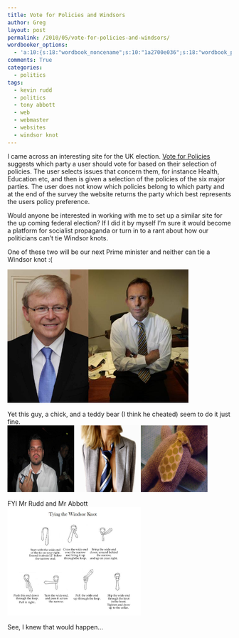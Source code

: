 ```yaml
---
title: Vote for Policies and Windsors
author: Greg
layout: post
permalink: /2010/05/vote-for-policies-and-windsors/
wordbooker_options:
  - 'a:10:{s:18:"wordbook_noncename";s:10:"1a2700e036";s:18:"wordbook_page_post";s:4:"-100";s:18:"wordbook_orandpage";s:1:"2";s:23:"wordbook_default_author";s:1:"2";s:23:"wordbook_extract_length";s:3:"256";s:19:"wordbook_actionlink";s:3:"300";s:26:"wordbooker_publish_default";s:2:"on";s:18:"wordbook_attribute";s:31:"Posted a new post on their blog";s:29:"wordbooker_status_update_text";s:35:": New blog post :  %title% - %link%";s:20:"wordbook_comment_get";s:2:"on";}'
comments: True
categories:
  - politics
tags:
  - kevin rudd
  - politics
  - tony abbott
  - web
  - webmaster
  - websites
  - windsor knot
---
```

I came across an interesting site for the UK election. [Vote for Policies][1] suggests which party a user should vote for based on their selection of policies. The user selects issues that concern them, for instance Health, Education etc, and then is given a selection of the policies of the six major parties. The user does not know which policies belong to which party and at the end of the survey the website returns the party which best represents the users policy preference.

Would anyone be interested in working with me to set up a similar site for the up coming federal election? If I did it by myself I&#8217;m sure it would become a platform for socialist propaganda or turn in to a rant about how our politicians can&#8217;t tie Windsor knots.

One of these two will be our next Prime minister and neither can tie a Windsor knot :(

[<img src="/wp-content/uploads/2010/05/Kevin_Rudd_by_UNDP.jpg" alt="" title="Kevin_Rudd_by_UNDP" width="182" height="300" class="alignnone size-medium wp-image-370" />][2][<img src="/wp-content/uploads/2010/05/tony-abbott.jpg" alt="" title="tony abbott" width="225" height="300" class="alignnone size-medium wp-image-375" />][3]

Yet this guy, a chick, and a teddy bear (I think he cheated) seem to do it just fine.  
[<img src="/wp-content/uploads/2010/05/tie1.jpg" alt="" title="tie1" width="150" height="150" class="alignnone size-thumbnail wp-image-372" />][4][<img src="/wp-content/uploads/2010/05/tie-chick.jpg" alt="" title="tie chick" width="150" height="150" class="alignnone size-thumbnail wp-image-373" />][5][<img src="/wp-content/uploads/2010/05/tie-teddy-bear.jpg" alt="" title="tie teddy bear" width="150" height="150" class="alignnone size-thumbnail wp-image-374" />][6]

FYI Mr Rudd and Mr Abbott  
[<img src="/wp-content/uploads/2010/05/Tying_the_Windsor_Knot.jpg" alt="" title="Tying_the_Windsor_Knot" width="300" height="244" class="alignnone size-medium wp-image-376" />][7]

See, I knew that would happen&#8230;

 [1]: http://www.voteforpolicies.org.uk
 [2]: /wp-content/uploads/2010/05/Kevin_Rudd_by_UNDP.jpg
 [3]: /wp-content/uploads/2010/05/tony-abbott.jpg
 [4]: /wp-content/uploads/2010/05/tie1.jpg
 [5]: /wp-content/uploads/2010/05/tie-chick.jpg
 [6]: /wp-content/uploads/2010/05/tie-teddy-bear.jpg
 [7]: /wp-content/uploads/2010/05/Tying_the_Windsor_Knot.jpg
